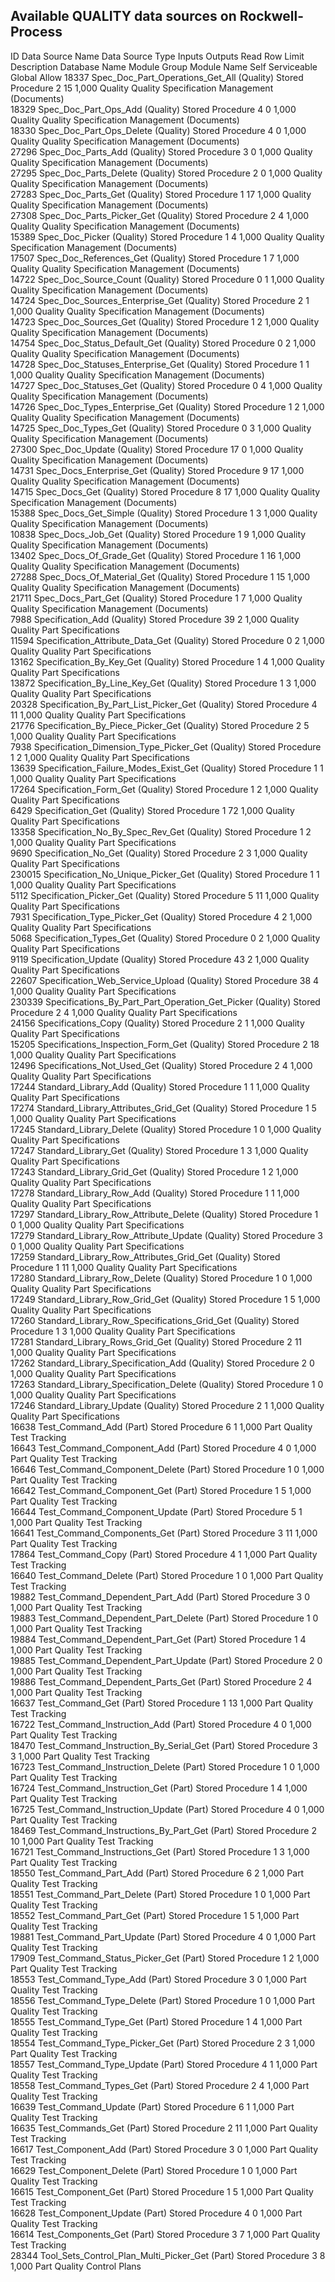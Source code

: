 ## Available QUALITY data sources on Rockwell-Process

ID
Data Source Name
Data Source Type
Inputs
Outputs
Read Row Limit
Description
Database Name
Module Group
Module Name
Self Serviceable
Global Allow
18337	Spec_Doc_Part_Operations_Get_All (Quality)	Stored Procedure	2	15	1,000	 	Quality	Quality	Specification Management (Documents)		
18329	Spec_Doc_Part_Ops_Add (Quality)	Stored Procedure	4	0	1,000	 	Quality	Quality	Specification Management (Documents)	 	 
18330	Spec_Doc_Part_Ops_Delete (Quality)	Stored Procedure	4	0	1,000	 	Quality	Quality	Specification Management (Documents)	 	 
27296	Spec_Doc_Parts_Add (Quality)	Stored Procedure	3	0	1,000	 	Quality	Quality	Specification Management (Documents)	 	 
27295	Spec_Doc_Parts_Delete (Quality)	Stored Procedure	2	0	1,000	 	Quality	Quality	Specification Management (Documents)	 	 
27283	Spec_Doc_Parts_Get (Quality)	Stored Procedure	1	17	1,000	 	Quality	Quality	Specification Management (Documents)		
27308	Spec_Doc_Parts_Picker_Get (Quality)	Stored Procedure	2	4	1,000	 	Quality	Quality	Specification Management (Documents)	 	 
15389	Spec_Doc_Picker (Quality)	Stored Procedure	1	4	1,000	 	Quality	Quality	Specification Management (Documents)	 	 
17507	Spec_Doc_References_Get (Quality)	Stored Procedure	1	7	1,000	 	Quality	Quality	Specification Management (Documents)	 	 
14722	Spec_Doc_Source_Count (Quality)	Stored Procedure	0	1	1,000	 	Quality	Quality	Specification Management (Documents)	 	 
14724	Spec_Doc_Sources_Enterprise_Get (Quality)	Stored Procedure	2	1	1,000	 	Quality	Quality	Specification Management (Documents)	 	 
14723	Spec_Doc_Sources_Get (Quality)	Stored Procedure	1	2	1,000	 	Quality	Quality	Specification Management (Documents)	 	 
14754	Spec_Doc_Status_Default_Get (Quality)	Stored Procedure	0	2	1,000	 	Quality	Quality	Specification Management (Documents)	 	 
14728	Spec_Doc_Statuses_Enterprise_Get (Quality)	Stored Procedure	1	1	1,000	 	Quality	Quality	Specification Management (Documents)	 	 
14727	Spec_Doc_Statuses_Get (Quality)	Stored Procedure	0	4	1,000	 	Quality	Quality	Specification Management (Documents)	 	 
14726	Spec_Doc_Types_Enterprise_Get (Quality)	Stored Procedure	1	2	1,000	 	Quality	Quality	Specification Management (Documents)	 	 
14725	Spec_Doc_Types_Get (Quality)	Stored Procedure	0	3	1,000	 	Quality	Quality	Specification Management (Documents)	 	 
27300	Spec_Doc_Update (Quality)	Stored Procedure	17	0	1,000	 	Quality	Quality	Specification Management (Documents)	 	 
14731	Spec_Docs_Enterprise_Get (Quality)	Stored Procedure	9	17	1,000	 	Quality	Quality	Specification Management (Documents)	 	 
14715	Spec_Docs_Get (Quality)	Stored Procedure	8	17	1,000	 	Quality	Quality	Specification Management (Documents)	 	 
15388	Spec_Docs_Get_Simple (Quality)	Stored Procedure	1	3	1,000	 	Quality	Quality	Specification Management (Documents)	 	 
10838	Spec_Docs_Job_Get (Quality)	Stored Procedure	1	9	1,000	 	Quality	Quality	Specification Management (Documents)		
13402	Spec_Docs_Of_Grade_Get (Quality)	Stored Procedure	1	16	1,000	 	Quality	Quality	Specification Management (Documents)	 	 
27288	Spec_Docs_Of_Material_Get (Quality)	Stored Procedure	1	15	1,000	 	Quality	Quality	Specification Management (Documents)	 	 
21711	Spec_Docs_Part_Get (Quality)	Stored Procedure	1	7	1,000	 	Quality	Quality	Specification Management (Documents)	 	 
7988	Specification_Add (Quality)	Stored Procedure	39	2	1,000	 	Quality	Quality	Part Specifications	 	 
11594	Specification_Attribute_Data_Get (Quality)	Stored Procedure	0	2	1,000	 	Quality	Quality	Part Specifications	 	 
13162	Specification_By_Key_Get (Quality)	Stored Procedure	1	4	1,000	 	Quality	Quality	Part Specifications	 	 
13872	Specification_By_Line_Key_Get (Quality)	Stored Procedure	1	3	1,000	 	Quality	Quality	Part Specifications	 	 
20328	Specification_By_Part_List_Picker_Get (Quality)	Stored Procedure	4	11	1,000	 	Quality	Quality	Part Specifications		
21776	Specification_By_Piece_Picker_Get (Quality)	Stored Procedure	2	5	1,000	 	Quality	Quality	Part Specifications	 	 
7938	Specification_Dimension_Type_Picker_Get (Quality)	Stored Procedure	1	2	1,000	 	Quality	Quality	Part Specifications	 	 
13639	Specification_Failure_Modes_Exist_Get (Quality)	Stored Procedure	1	1	1,000	 	Quality	Quality	Part Specifications	 	 
17264	Specification_Form_Get (Quality)	Stored Procedure	1	2	1,000	 	Quality	Quality	Part Specifications	 	 
6429	Specification_Get (Quality)	Stored Procedure	1	72	1,000	 	Quality	Quality	Part Specifications		
13358	Specification_No_By_Spec_Rev_Get (Quality)	Stored Procedure	1	2	1,000	 	Quality	Quality	Part Specifications	 	 
9690	Specification_No_Get (Quality)	Stored Procedure	2	3	1,000	 	Quality	Quality	Part Specifications	 	 
230015	Specification_No_Unique_Picker_Get (Quality)	Stored Procedure	1	1	1,000	 	Quality	Quality	Part Specifications	 	 
5112	Specification_Picker_Get (Quality)	Stored Procedure	5	11	1,000	 	Quality	Quality	Part Specifications		
7931	Specification_Type_Picker_Get (Quality)	Stored Procedure	4	2	1,000	 	Quality	Quality	Part Specifications	 	 
5068	Specification_Types_Get (Quality)	Stored Procedure	0	2	1,000	 	Quality	Quality	Part Specifications	 	 
9119	Specification_Update (Quality)	Stored Procedure	43	2	1,000	 	Quality	Quality	Part Specifications		
22607	Specification_Web_Service_Upload (Quality)	Stored Procedure	38	4	1,000	 	Quality	Quality	Part Specifications	 	 
230339	Specifications_By_Part_Part_Operation_Get_Picker (Quality)	Stored Procedure	2	4	1,000	 	Quality	Quality	Part Specifications		
24156	Specifications_Copy (Quality)	Stored Procedure	2	1	1,000	 	Quality	Quality	Part Specifications	 	 
15205	Specifications_Inspection_Form_Get (Quality)	Stored Procedure	2	18	1,000	 	Quality	Quality	Part Specifications	 	 
12496	Specifications_Not_Used_Get (Quality)	Stored Procedure	2	4	1,000	 	Quality	Quality	Part Specifications	 	 
17244	Standard_Library_Add (Quality)	Stored Procedure	1	1	1,000	 	Quality	Quality	Part Specifications	 	 
17274	Standard_Library_Attributes_Grid_Get (Quality)	Stored Procedure	1	5	1,000	 	Quality	Quality	Part Specifications	 	 
17245	Standard_Library_Delete (Quality)	Stored Procedure	1	0	1,000	 	Quality	Quality	Part Specifications	 	 
17247	Standard_Library_Get (Quality)	Stored Procedure	1	3	1,000	 	Quality	Quality	Part Specifications	 	 
17243	Standard_Library_Grid_Get (Quality)	Stored Procedure	1	2	1,000	 	Quality	Quality	Part Specifications	 	 
17278	Standard_Library_Row_Add (Quality)	Stored Procedure	1	1	1,000	 	Quality	Quality	Part Specifications	 	 
17297	Standard_Library_Row_Attribute_Delete (Quality)	Stored Procedure	1	0	1,000	 	Quality	Quality	Part Specifications	 	 
17279	Standard_Library_Row_Attribute_Update (Quality)	Stored Procedure	3	0	1,000	 	Quality	Quality	Part Specifications	 	 
17259	Standard_Library_Row_Attributes_Grid_Get (Quality)	Stored Procedure	1	11	1,000	 	Quality	Quality	Part Specifications	 	 
17280	Standard_Library_Row_Delete (Quality)	Stored Procedure	1	0	1,000	 	Quality	Quality	Part Specifications	 	 
17249	Standard_Library_Row_Grid_Get (Quality)	Stored Procedure	1	5	1,000	 	Quality	Quality	Part Specifications	 	 
17260	Standard_Library_Row_Specifications_Grid_Get (Quality)	Stored Procedure	1	3	1,000	 	Quality	Quality	Part Specifications	 	 
17281	Standard_Library_Rows_Grid_Get (Quality)	Stored Procedure	2	11	1,000	 	Quality	Quality	Part Specifications	 	 
17262	Standard_Library_Specification_Add (Quality)	Stored Procedure	2	0	1,000	 	Quality	Quality	Part Specifications	 	 
17263	Standard_Library_Specification_Delete (Quality)	Stored Procedure	1	0	1,000	 	Quality	Quality	Part Specifications	 	 
17246	Standard_Library_Update (Quality)	Stored Procedure	2	1	1,000	 	Quality	Quality	Part Specifications	 	 
16638	Test_Command_Add (Part)	Stored Procedure	6	1	1,000	 	Part	Quality	Test Tracking	 	 
16643	Test_Command_Component_Add (Part)	Stored Procedure	4	0	1,000	 	Part	Quality	Test Tracking	 	 
16646	Test_Command_Component_Delete (Part)	Stored Procedure	1	0	1,000	 	Part	Quality	Test Tracking	 	 
16642	Test_Command_Component_Get (Part)	Stored Procedure	1	5	1,000	 	Part	Quality	Test Tracking	 	 
16644	Test_Command_Component_Update (Part)	Stored Procedure	5	1	1,000	 	Part	Quality	Test Tracking	 	 
16641	Test_Command_Components_Get (Part)	Stored Procedure	3	11	1,000	 	Part	Quality	Test Tracking	 	 
17864	Test_Command_Copy (Part)	Stored Procedure	4	1	1,000	 	Part	Quality	Test Tracking	 	 
16640	Test_Command_Delete (Part)	Stored Procedure	1	0	1,000	 	Part	Quality	Test Tracking	 	 
19882	Test_Command_Dependent_Part_Add (Part)	Stored Procedure	3	0	1,000	 	Part	Quality	Test Tracking	 	 
19883	Test_Command_Dependent_Part_Delete (Part)	Stored Procedure	1	0	1,000	 	Part	Quality	Test Tracking	 	 
19884	Test_Command_Dependent_Part_Get (Part)	Stored Procedure	1	4	1,000	 	Part	Quality	Test Tracking	 	 
19885	Test_Command_Dependent_Part_Update (Part)	Stored Procedure	2	0	1,000	 	Part	Quality	Test Tracking	 	 
19886	Test_Command_Dependent_Parts_Get (Part)	Stored Procedure	2	4	1,000	 	Part	Quality	Test Tracking	 	 
16637	Test_Command_Get (Part)	Stored Procedure	1	13	1,000	 	Part	Quality	Test Tracking	 	 
16722	Test_Command_Instruction_Add (Part)	Stored Procedure	4	0	1,000	 	Part	Quality	Test Tracking	 	 
18470	Test_Command_Instruction_By_Serial_Get (Part)	Stored Procedure	3	3	1,000	 	Part	Quality	Test Tracking		
16723	Test_Command_Instruction_Delete (Part)	Stored Procedure	1	0	1,000	 	Part	Quality	Test Tracking	 	 
16724	Test_Command_Instruction_Get (Part)	Stored Procedure	1	4	1,000	 	Part	Quality	Test Tracking	 	 
16725	Test_Command_Instruction_Update (Part)	Stored Procedure	4	0	1,000	 	Part	Quality	Test Tracking	 	 
18469	Test_Command_Instructions_By_Part_Get (Part)	Stored Procedure	2	10	1,000	 	Part	Quality	Test Tracking	 	 
16721	Test_Command_Instructions_Get (Part)	Stored Procedure	1	3	1,000	 	Part	Quality	Test Tracking	 	 
18550	Test_Command_Part_Add (Part)	Stored Procedure	6	2	1,000	 	Part	Quality	Test Tracking	 	 
18551	Test_Command_Part_Delete (Part)	Stored Procedure	1	0	1,000	 	Part	Quality	Test Tracking	 	 
18552	Test_Command_Part_Get (Part)	Stored Procedure	1	5	1,000	 	Part	Quality	Test Tracking	 	 
19881	Test_Command_Part_Update (Part)	Stored Procedure	4	0	1,000	 	Part	Quality	Test Tracking	 	 
17909	Test_Command_Status_Picker_Get (Part)	Stored Procedure	1	2	1,000	 	Part	Quality	Test Tracking	 	 
18553	Test_Command_Type_Add (Part)	Stored Procedure	3	0	1,000	 	Part	Quality	Test Tracking	 	 
18556	Test_Command_Type_Delete (Part)	Stored Procedure	1	0	1,000	 	Part	Quality	Test Tracking	 	 
18555	Test_Command_Type_Get (Part)	Stored Procedure	1	4	1,000	 	Part	Quality	Test Tracking	 	 
18554	Test_Command_Type_Picker_Get (Part)	Stored Procedure	2	3	1,000	 	Part	Quality	Test Tracking	 	 
18557	Test_Command_Type_Update (Part)	Stored Procedure	4	1	1,000	 	Part	Quality	Test Tracking	 	 
18558	Test_Command_Types_Get (Part)	Stored Procedure	2	4	1,000	 	Part	Quality	Test Tracking	 	 
16639	Test_Command_Update (Part)	Stored Procedure	6	1	1,000	 	Part	Quality	Test Tracking	 	 
16635	Test_Commands_Get (Part)	Stored Procedure	2	11	1,000	 	Part	Quality	Test Tracking	 	 
16617	Test_Component_Add (Part)	Stored Procedure	3	0	1,000	 	Part	Quality	Test Tracking	 	 
16629	Test_Component_Delete (Part)	Stored Procedure	1	0	1,000	 	Part	Quality	Test Tracking	 	 
16615	Test_Component_Get (Part)	Stored Procedure	1	5	1,000	 	Part	Quality	Test Tracking	 	 
16628	Test_Component_Update (Part)	Stored Procedure	4	0	1,000	 	Part	Quality	Test Tracking	 	 
16614	Test_Components_Get (Part)	Stored Procedure	3	7	1,000	 	Part	Quality	Test Tracking	 	 
28344	Tool_Sets_Control_Plan_Multi_Picker_Get (Part)	Stored Procedure	3	8	1,000	 	Part	Quality	Control Plans	 	 
